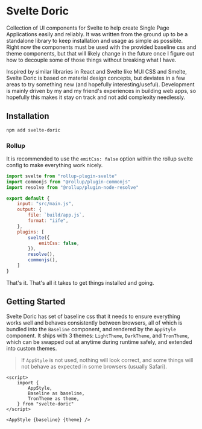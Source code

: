 # Svelte Doric

Collection of UI components for Svelte to help create Single Page Applications
easily and reliably. It was written from the ground up to be a standalone
library to keep installation and usage as simple as possible. Right now the
components must be used with the provided baseline css and theme components,
but that will likely change in the future once I figure out how to decouple
some of those things without breaking what I have.

Inspired by similar libraries in React and Svelte like MUI CSS and Smelte,
Svelte Doric is based on material design concepts, but deviates in a few areas
to try something new (and hopefully interesting/useful). Development is mainly
driven by my and my friend's experiences in building web apps, so hopefully
this makes it stay on track and not add complexity needlessly.

## Installation

```bash
npm add svelte-doric
```

### Rollup

It is recommended to use the `emitCss: false` option within the rollup svelte
config to make everything work nicely.

```js
import svelte from "rollup-plugin-svelte"
import commonjs from "@rollup/plugin-commonjs"
import resolve from "@rollup/plugin-node-resolve"

export default {
    input: "src/main.js",
    output: {
        file: `build/app.js`,
        format: "iife",
    },
    plugins: [
        svelte({
            emitCss: false,
        }),
        resolve(),
        commonjs(),
    ]
}
```

That's it. That's all it takes to get things installed and going.

## Getting Started

Svelte Doric has set of baseline css that it needs to ensure everything works
well and behaves consistently between browsers, all of which is bundled into
the `Baseline` component, and rendered by the `AppStyle` component. It ships
with 3 themes: `LightTheme`, `DarkTheme`, and `TronTheme`, which can be swapped
out at anytime during runtime safely, and extended into custom themes.

> If `AppStyle` is not used, nothing will look correct, and some things will not
> behave as expected in some browsers (usually Safari).

```svelte
<script>
    import {
        AppStyle,
        Baseline as baseline,
        TronTheme as theme,
    } from "svelte-doric"
</script>

<AppStyle {baseline} {theme} />
```
